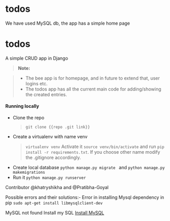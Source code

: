 # todos


We have used MySQL db, the app has a simple home page



todos
===================
A simple CRUD app in Django
 
> **Note:**

> - The bee app is for homepage, and in future to extend that, user logins etc.
> - The todos app has all the current main code for adding/showing the created entries. 

#### <i class="icon-file"></i> Running locally

 - Clone the repo
   >`git clone {{repo .git link}}`
 - Create a virtualenv with name venv
   >`virtualenv venv`
   Activate it 
   >`source venv/bin/activate`
   and run `pip install -r requirements.txt`. If you choose other name modify the .gitignore accordingly.
 - Create local database `python manage.py migrate ` and `python manage.py makemigrations`
 - Run it `python manage.py runserver `

Contributor @khatryshikha and @Pratibha-Goyal

Possible errors and their solutions:-
Error in installing Mysql dependency in pip
`sudo apt-get install libmysqlclient-dev`

MySQL not found
Install my SQL [Install MySQL](https://www.digitalocean.com/community/tutorials/how-to-install-mysql-on-ubuntu-14-04)
